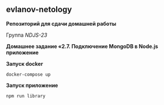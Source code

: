 ## evlanov-netology

**Репозиторий для сдачи домашней работы**

Группа *NDJS-23*

**Домашнее задание «2.7. Подключение MongoDB в Node.js приложение**

**Запуск docker** 
```
docker-compose up
```

**Запуск приложение** 
```
npm run library
```






